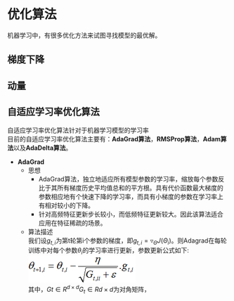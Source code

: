 # 优化算法  
机器学习中，有很多优化方法来试图寻找模型的最优解。  
## 梯度下降
##  动量
## 自适应学习率优化算法  
  自适应学习率优化算法针对于机器学习模型的学习率  
  目前的自适应学习率优化算法主要有：**AdaGrad算法**，**RMSProp算法**，**Adam算法**以及**AdaDelta算法**。
  - **AdaGrad**  
    - 思想  
      - AdaGrad算法，独立地适应所有模型参数的学习率，缩放每个参数反比于其所有梯度历史平均值总和的平方根。具有代价函数最大梯度的参数相应地有个快速下降的学习率，而具有小梯度的参数在学习率上有相对较小的下降。
      - 针对高频特征更新步长较小，而低频特征更新较大。因此该算法适合应用在特征稀疏的场景。
    - 算法描述  
      我们设$g_{t,i}$为第t轮第i个参数的梯度，即$g_{t,i}=\triangledown_\Theta J(\Theta_i)$。则Adagrad在每轮训练中对每个参数$θ_i$的学习率进行更新，参数更新公式如下:   
      ![](https://github.com/sfxz035/DL-Learning/raw/master/picture/5005591-0529f9aa9b0bcff0.png)  
      其中，$Gt∈ {R}^{d\times d}G_t∈R d×d$为对角矩阵，

<!--stackedit_data:
eyJoaXN0b3J5IjpbNTI1NjYzOTMwLC0xMjQwNTUxNzc1LDEyND
czMTQxMzEsLTg2MDUwMTQ2NCwtMjk0NzAzODM4LDIzMjI5NjI4
OV19
-->